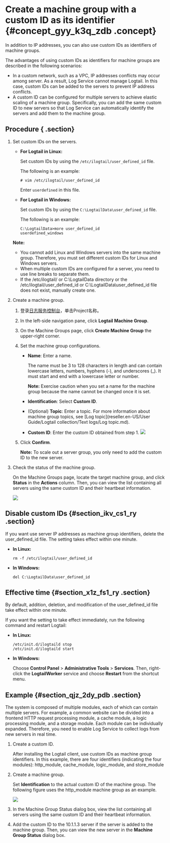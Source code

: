 # Create a machine group with a custom ID as its identifier {#concept_gyy_k3q_zdb .concept}

In addition to IP addresses, you can also use custom IDs as identifiers of machine groups.

The advantages of using custom IDs as identifiers for machine groups are described in the following scenarios:

-   In a custom network, such as a VPC, IP addresses conflicts may occur among server. As a result, Log Service cannot manage Logtail. In this case, custom IDs can be added to the servers to prevent IP address conflicts.
-   A custom ID can be configured for multiple servers to achieve elastic scaling of a machine group. Specifically, you can add the same custom ID to new servers so that Log Service can automatically identify the servers and add them to the machine group.

## Procedure { .section}

1.  Set custom IDs on the servers.

    -   **For Logtail in Linux:**

        Set custom IDs by using the `/etc/ilogtail/user_defined_id` file.

        The following is an example:

        ```
        # vim /etc/ilogtail/user_defined_id
        ```

        Enter `userdefined` in this file.

    -   **For Logtail in Windows:**

        Set custom IDs by using the `C:\LogtailData\user_defined_id` file.

        The following is an example:

        ```
        C:\LogtailData>more user_defined_id
        userdefined_windows
        ```

    **Note:** 

    -   You cannot add Linux and Windows servers into the same machine group. Therefore, you must set different custom IDs for Linux and Windows servers.
    -   When multiple custom IDs are configured for a server, you need to use line breaks to separate them.
    -   If the /etc/ilogtail/ or C:\\LogtailData directory or the /etc/ilogtail/user\_defined\_id or C:\\LogtailData\\user\_defined\_id file does not exist, manually create one.
2.  Create a machine group.
    1.  登录[日志服务控制台](https://partners-intl.console.aliyun.com/#/sls)，单击Project名称。
    2.  In the left-side navigation pane, click **Logtail Machine Group**.
    3.  On the Machine Groups page, click **Create Machine Group** the upper-right corner.
    4.  Set the machine group configurations.

        -   **Name**: Enter a name.

            The name must be 3 to 128 characters in length and can contain lowercase letters, numbers, hyphens \(-\), and underscores \(\_\). It must start and end with a lowercase letter or number.

            **Note:** Exercise caution when you set a name for the machine group because the name cannot be changed once it is set.

        -   **Identification**: Select **Custom ID**.
        -   \(Optional\) **Topic**: Enter a topic. For more information about machine group topics, see [Log topic](reseller.en-US/User Guide/Logtail collection/Text logs/Log topic.md).
        -   **Custom ID**: Enter the custom ID obtained from step 1.
        ![](http://static-aliyun-doc.oss-cn-hangzhou.aliyuncs.com/assets/img/13078/15502112755254_en-US.png)

    5.  Click **Confirm**.

        **Note:** To scale out a server group, you only need to add the custom ID to the new server.

3.  Check the status of the machine group.

    On the Machine Groups page, locate the target machine group, and click **Status** in the **Actions** column. Then, you can view the list containing all servers using the same custom ID and their heartbeat information.

    ![](http://static-aliyun-doc.oss-cn-hangzhou.aliyuncs.com/assets/img/13078/15502112765255_en-US.png)


## Disable custom IDs {#section_ikv_cs1_ry .section}

If you want use server IP addresses as machine group identifiers, delete the user\_defined\_id file. The setting takes effect within one minute.

-   **In Linux:**

    ```
    rm -f /etc/ilogtail/user_defined_id
    ```

-   **In Windows:**

    ```
    del C:\LogtailData\user_defined_id
    ```


## Effective time {#section_x1z_fs1_ry .section}

By default, addition, deletion, and modification of the user\_defined\_id file take effect within one minute.

If you want the setting to take effect immediately, run the following command and restart Logtail:

-   **In Linux:**

    ```
    /etc/init.d/ilogtaild stop
    /etc/init.d/ilogtaild start
    ```

-   **In Windows:**

    Choose **Control Panel** \> **Administrative Tools** \> **Services**. Then, right-click the **LogtailWorker** service and choose **Restart** from the shortcut menu.


## Example {#section_qjz_2dy_pdb .section}

The system is composed of multiple modules, each of which can contain multiple servers. For example, a common website can be divided into a frontend HTTP request processing module, a cache module, a logic processing module, and a storage module. Each module can be individually expanded. Therefore, you need to enable Log Service to collect logs from new servers in real time.

1.  Create a custom ID.

    After installing the Logtail client, use custom IDs as machine group identifiers. In this example, there are four identifiers \(indicating the four modules\): http\_module, cache\_module, logic\_module, and store\_module

2.  Create a machine group.

    Set **Identification** to the actual custom ID of the machine group. The following figure uses the http\_module machine group as an example.

    ![](http://static-aliyun-doc.oss-cn-hangzhou.aliyuncs.com/assets/img/13078/15502112755254_en-US.png)

3.  In the Machine Group Status dialog box, view the list containing all servers using the same custom ID and their heartbeat information.
4.  Add the custom ID to the 10.1.1.3 server if the server is added to the machine group. Then, you can view the new server in the **Machine Group Status** dialog box.

